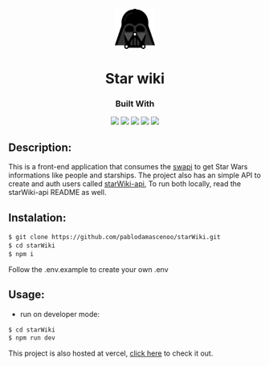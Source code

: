 <p align="center">
  <a href="https://github.com/pablodamascenoo/starWiki">
    <img src="./public/darth-vader_icon.svg" alt="readme-logo" width="80" height="80">

  </a>

  <h1 align="center">
    Star wiki
  </h1>
</p>

<div align="center">
  <h3>Built With</h3>

  <img src="https://img.shields.io/badge/React-20232A?style=for-the-badge&logo=react&logoColor=61DAFB" height="30px"/>
  <img src="https://img.shields.io/badge/Tailwind_CSS-38B2AC?style=for-the-badge&logo=tailwind-css&logoColor=white" height="30px"/>
  <img src="https://img.shields.io/badge/Material--UI-0081CB?style=for-the-badge&logo=material-ui&logoColor=white" height="30px"/>
  <img src="https://img.shields.io/badge/React_Router-CA4245?style=for-the-badge&logo=react-router&logoColor=white" height="30px"/>  
  <img src="https://img.shields.io/badge/Vercel-000000?style=for-the-badge&logo=vercel&logoColor=white" height="30px"/>
  
</div>

## Description:

This is a front-end application that consumes the [swapi](https://swapi.dev/) to get Star Wars informations like people and starships. The project also has an simple API to create and auth users called [starWiki-api](https://github.com/pablodamascenoo/starWiki-api), To run both locally, read the starWiki-api README as well.

## Instalation:

```bash
$ git clone https://github.com/pablodamascenoo/starWiki.git
$ cd starWiki
$ npm i
```

Follow the .env.example to create your own .env

## Usage:

- run on developer mode:

```bash
$ cd starWiki
$ npm run dev
```

This project is also hosted at vercel, [click here](https://star-wiki-pablodamascenoo.vercel.app) to check it out.
